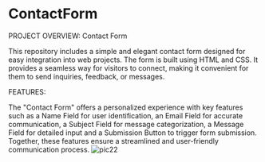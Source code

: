 # ContactForm

PROJECT OVERVIEW: Contact Form 

This repository includes a simple and elegant contact form designed for easy integration into web projects. The form is built using HTML and CSS. It provides a seamless way for visitors to connect, making it convenient for them to send inquiries, feedback, or messages.

FEATURES:

The "Contact Form" offers a personalized experience with key features such as a Name Field for user identification, an Email Field for accurate communication, a Subject Field for message categorization, a Message Field for detailed input and a Submission Button to trigger form submission. Together, these features ensure a streamlined and user-friendly communication process.
![pic22](https://github.com/Clamendeena/ContactForm/assets/79325932/6ffe4de5-3938-4741-917d-823389d26c05)
